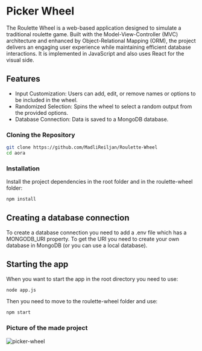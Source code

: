 # Picker Wheel

The Roulette Wheel is a web-based application designed to simulate a traditional roulette game. 
Built with the Model-View-Controller (MVC) architecture and enhanced by Object-Relational Mapping (ORM), the project delivers an engaging user experience while maintaining efficient database interactions. 
It is implemented in JavaScript and also uses React for the visual side.

## Features
* Input Customization: Users can add, edit, or remove names or options to be included in the wheel.
* Randomized Selection: Spins the wheel to select a random output from the provided options.
* Database Connection: Data is saved to a MongoDB database.

### Cloning the Repository

```bash
git clone https://github.com/MadliReiljan/Roulette-Wheel
cd aora
```
### Installation

Install the project dependencies in the root folder and in the roulette-wheel folder:

```bash
npm install
```

## Creating a database connection

To create a database connection you need to add a .env file which has a MONGODB_URI property. 
To get the URI you need to create your own database in MongoDB (or you can use a local database).

## Starting the app

When you want to start the app in the root directory you need to use: 

```bash
node app.js
```

Then you need to move to the roulette-wheel folder and use:

```bash
npm start
```
### Picture of the made project

![picker-wheel](https://github.com/user-attachments/assets/861d78a5-bf8c-40c5-a85b-0c8c18957d65)
